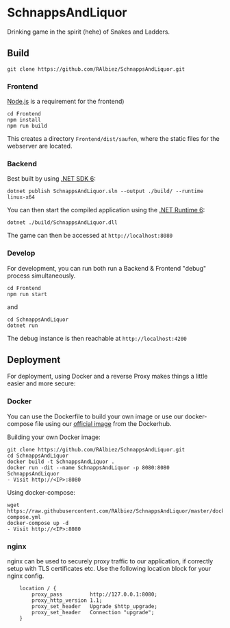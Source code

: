 # SchnappsAndLiquor

Drinking game in the spirit (hehe) of Snakes and Ladders.

## Build

`git clone https://github.com/RAlbiez/SchnappsAndLiquor.git`

### Frontend

[Node.js](https://nodejs.org/en/) is a requirement for the frontend)

```
cd Frontend
npm install
npm run build
```

This creates a directory `Frontend/dist/saufen`, where the static files for the webserver are located.

### Backend

Best built by using [.NET SDK 6](https://dotnet.microsoft.com/download):

`dotnet publish SchnappsAndLiquor.sln --output ./build/ --runtime linux-x64`

You can then start the compiled application using the [.NET Runtime 6](https://dotnet.microsoft.com/download):

`dotnet ./build/SchnappsAndLiquor.dll`

The game can then be accessed at `http://localhost:8080`

### Develop

For development, you can run both run a Backend & Frontend "debug" process simultaneously.

```
cd Frontend
npm run start
```
and
```
cd SchnappsAndLiquor
dotnet run
```

The debug instance is then reachable at `http://localhost:4200`


## Deployment

For deployment, using Docker and a reverse Proxy makes things a little easier and more secure:

### Docker

You can use the Dockerfile to build your own image or use our docker-compose file using our [official image](https://hub.docker.com/r/theforcer/schnappsandliquor) from the Dockerhub.

Building your own Docker image:
```
git clone https://github.com/RAlbiez/SchnappsAndLiquor.git
cd SchnappsAndLiquor
docker build -t SchnappsAndLiquor .
docker run -dit --name SchnappsAndLiquor -p 8080:8080 SchnappsAndLiquor
- Visit http://<IP>:8080
```

Using docker-compose:
```
wget https://raw.githubusercontent.com/RAlbiez/SchnappsAndLiquor/master/docker-compose.yml
docker-compose up -d
- Visit http://<IP>:8080
```

### nginx

nginx can be used to securely proxy traffic to our application, if correctly setup with TLS certificates etc.
Use the following location block for your nginx config.

```
    location / {
        proxy_pass         http://127.0.0.1:8080;
        proxy_http_version 1.1;
        proxy_set_header   Upgrade $http_upgrade;
        proxy_set_header   Connection "upgrade";
    }
```

